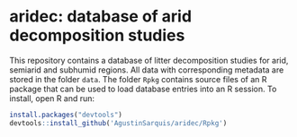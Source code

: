 # aridec: database of arid decomposition studies
This repository contains a database of litter decomposition studies for arid, semiarid and subhumid regions. 
All data with corresponding metadata are stored in the folder `data`.
The folder `Rpkg` contains source files of an R package that can be used to load database entries into an R session. To install, open R and run:
```R
install.packages("devtools")
devtools::install_github('AgustinSarquis/aridec/Rpkg')
```
